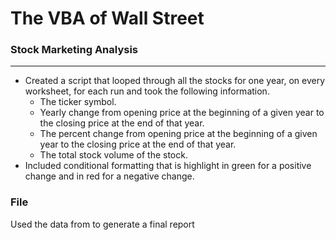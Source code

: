 # The VBA of Wall Street

### Stock Marketing Analysis 
___
- Created a script that looped through all the stocks for one year, on every worksheet, for each run and took the following information.
  - The ticker symbol.
  - Yearly change from opening price at the beginning of a given year to the closing price at the end of that year.
  - The percent change from opening price at the beginning of a given year to the closing price at the end of that year.
  - The total stock volume of the stock.
- Included conditional formatting that is highlight in green for a positive change and in red for a negative change.

### File 
Used the data from to generate a final report 
